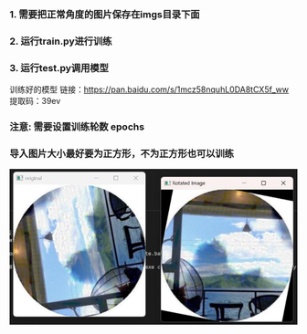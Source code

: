 ### 1. 需要把正常角度的图片保存在imgs目录下面
### 2. 运行train.py进行训练
### 3. 运行test.py调用模型

训练好的模型
链接：https://pan.baidu.com/s/1mcz58nquhL0DA8tCX5f_ww 
提取码：39ev 


### 注意: 需要设置训练轮数  epochs
### 导入图片大小最好要为正方形，不为正方形也可以训练
 ![image](test.jpg)
